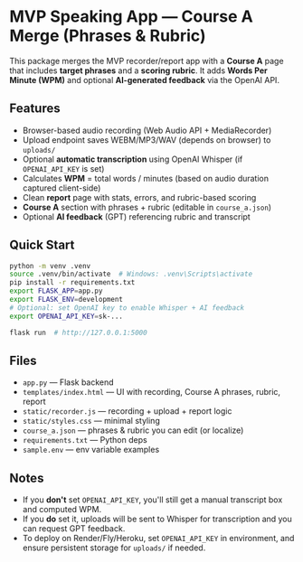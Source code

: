 # MVP Speaking App — Course A Merge (Phrases & Rubric)

This package merges the MVP recorder/report app with a **Course A** page that includes **target phrases** and a **scoring rubric**. 
It adds **Words Per Minute (WPM)** and optional **AI-generated feedback** via the OpenAI API.

## Features
- Browser-based audio recording (Web Audio API + MediaRecorder)
- Upload endpoint saves WEBM/MP3/WAV (depends on browser) to `uploads/`
- Optional **automatic transcription** using OpenAI Whisper (if `OPENAI_API_KEY` is set)
- Calculates **WPM** = total words / minutes (based on audio duration captured client-side)
- Clean **report** page with stats, errors, and rubric-based scoring
- **Course A** section with phrases + rubric (editable in `course_a.json`)
- Optional **AI feedback** (GPT) referencing rubric and transcript

## Quick Start
```bash
python -m venv .venv
source .venv/bin/activate  # Windows: .venv\Scripts\activate
pip install -r requirements.txt
export FLASK_APP=app.py
export FLASK_ENV=development
# Optional: set OpenAI key to enable Whisper + AI feedback
export OPENAI_API_KEY=sk-...

flask run  # http://127.0.0.1:5000
```

## Files
- `app.py` — Flask backend
- `templates/index.html` — UI with recording, Course A phrases, rubric, report
- `static/recorder.js` — recording + upload + report logic
- `static/styles.css` — minimal styling
- `course_a.json` — phrases & rubric you can edit (or localize)
- `requirements.txt` — Python deps
- `sample.env` — env variable examples

## Notes
- If you **don't** set `OPENAI_API_KEY`, you'll still get a manual transcript box and computed WPM. 
- If you **do** set it, uploads will be sent to Whisper for transcription and you can request GPT feedback.
- To deploy on Render/Fly/Heroku, set `OPENAI_API_KEY` in environment, and ensure persistent storage for `uploads/` if needed.
